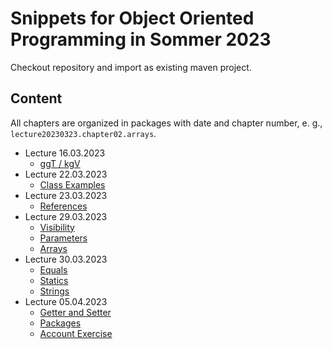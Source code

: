 # Snippets for Object Oriented Programming in Sommer 2023

Checkout repository and import as existing maven project.

## Content

All chapters are organized in packages with date and chapter number, e. g., `lecture20230323.chapter02.arrays`.

- Lecture 16.03.2023
  - [ggT / kgV](src/lecture20230316/chapter01)
- Lecture 22.03.2023
  - [Class Examples](src/lecture2023022/chapter02/classes)
- Lecture 23.03.2023
  - [References](src/lecture2023023/chapter02/references)
- Lecture 29.03.2023
  - [Visibility](src/lecture2023023/chapter02/visibility)
  - [Parameters](src/lecture2023023/chapter02/parameters)
  - [Arrays](src/lecture2023023/chapter02/arrays)
- Lecture 30.03.2023
  - [Equals](src/lecture2023023/chapter02/equals)
  - [Statics](src/lecture2023023/chapter02/statics)
  - [Strings](src/lecture2023023/chapter02/strings)
- Lecture 05.04.2023
  - [Getter and Setter](src/lecture2023023/chapter02/getterandsetter)
  - [Packages](src/lecture2023023/chapter02/packages)
  - [Account Exercise](src/lecture2023023/chapter02/account)
